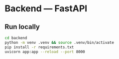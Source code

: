 # Backend — FastAPI


## Run locally
```bash
cd backend
python -m venv .venv && source .venv/bin/activate
pip install -r requirements.txt
uvicorn app:app --reload --port 8000

```